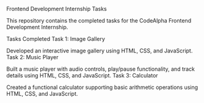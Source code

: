  Frontend Development Internship Tasks

This repository contains the completed tasks for the CodeAlpha Frontend Development Internship.

Tasks Completed
Task 1: Image Gallery

Developed an interactive image gallery using HTML, CSS, and JavaScript.
Task 2: Music Player

Built a music player with audio controls, play/pause functionality, and track details using HTML, CSS, and JavaScript.
Task 3: Calculator

Created a functional calculator supporting basic arithmetic operations using HTML, CSS, and JavaScript.
